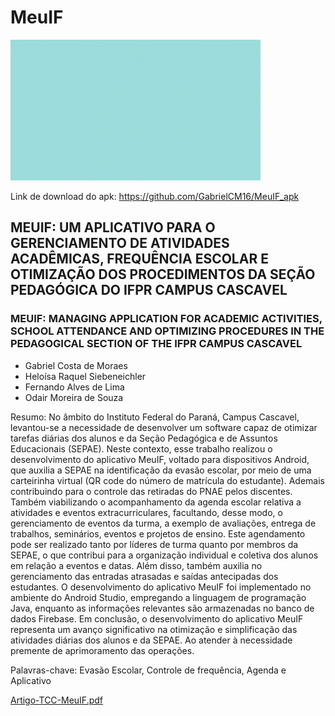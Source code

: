 # MeuIF
<img src="logogif.gif" alt="logo animada" width="400">

Link de download do apk: https://github.com/GabrielCM16/MeuIF_apk

## MEUIF: UM APLICATIVO PARA O GERENCIAMENTO DE ATIVIDADES ACADÊMICAS, FREQUÊNCIA ESCOLAR E OTIMIZAÇÃO DOS PROCEDIMENTOS DA SEÇÃO PEDAGÓGICA DO IFPR CAMPUS CASCAVEL

### MEUIF: MANAGING APPLICATION FOR ACADEMIC ACTIVITIES, SCHOOL ATTENDANCE AND OPTIMIZING PROCEDURES IN THE PEDAGOGICAL SECTION OF THE IFPR CAMPUS CASCAVEL

* Gabriel Costa de Moraes 
* Heloísa Raquel Siebeneichler 
* Fernando Alves de Lima
* Odair Moreira de Souza

Resumo: No âmbito do Instituto Federal do Paraná, Campus Cascavel, levantou-se a necessidade de desenvolver um software capaz de otimizar tarefas diárias dos alunos e da Seção Pedagógica e de Assuntos Educacionais (SEPAE). Neste contexto, esse trabalho realizou o desenvolvimento do aplicativo MeuIF, voltado para dispositivos Android, que auxilia a SEPAE na identificação da evasão escolar, por meio de uma carteirinha virtual (QR code do número de matrícula do estudante). Ademais contribuindo para o controle das retiradas do PNAE pelos discentes. Também viabilizando o acompanhamento da agenda escolar relativa a atividades e eventos extracurriculares, facultando, desse modo, o gerenciamento de eventos da turma, a exemplo de avaliações, entrega de trabalhos, seminários, eventos e projetos de ensino. Este agendamento pode ser realizado tanto por líderes de turma quanto por membros da SEPAE, o que contribui para a organização individual e coletiva dos alunos em relação a eventos e datas. Além disso, também auxilia no gerenciamento das entradas atrasadas e saídas antecipadas dos estudantes. O desenvolvimento do aplicativo MeuIF foi implementado no ambiente do Android Studio, empregando a linguagem de programação Java, enquanto as informações relevantes são armazenadas no banco de dados Firebase. Em conclusão, o desenvolvimento do aplicativo MeuIF representa um avanço significativo na otimização e simplificação das atividades diárias dos alunos e da SEPAE. Ao atender à necessidade premente de aprimoramento das operações.

Palavras-chave: Evasão Escolar, Controle de frequência, Agenda e Aplicativo



[Artigo-TCC-MeuIF.pdf](https://github.com/GabrielCM16/MeuIF/files/13676471/Artigo-TCC-MeuIF.pdf)
